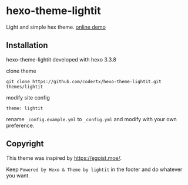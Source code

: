 # hexo-theme-lightit
Light and simple hex theme. [online demo](https://codertx.github.io)

## Installation
hexo-theme-lightit developed with hexo 3.3.8

clone theme

    git clone https://github.com/codertx/hexo-theme-lightit.git themes/lightit

modify site config

    theme: lightit 

rename `_config.example.yml` to `_config.yml` and modify with your own preference.

## Copyright

This theme was inspired by https://egoist.moe/.

Keep `Powered by Hexo & Theme by lightit` in the footer and do whatever you want.

